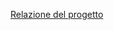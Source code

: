 [Relazione del progetto](https://github.com/Stepex90/cg2015-final-project/blob/master/docs/project.md)